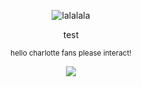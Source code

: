 <p align="center">
<picture>
 <source media="(prefers-color-scheme: dark)" srcset="https://files.catbox.moe/mu32h6.png">
 <source media="(prefers-color-scheme: light)" srcset="https://files.catbox.moe/fcfk8r.png">
 <img alt="lalalala" src="https://files.catbox.moe/mu32h6.png">
</picture>
 </p>
<p align="center">
test
</p>
<p align="center">
<sup>hello charlotte fans please interact!</sup>
</p>
<p align="center">
    <img src="https://files.catbox.moe/le3qfi.png"/>
</p>
